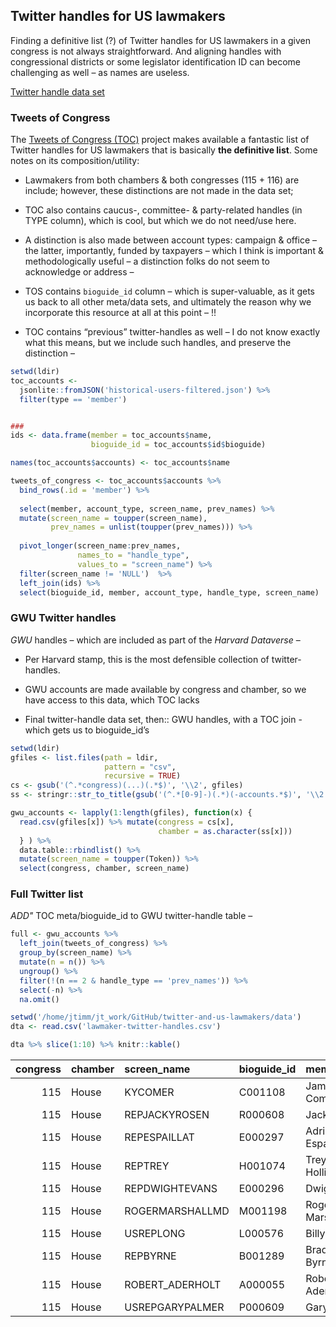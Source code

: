 Twitter handles for US lawmakers
--------------------------------

Finding a definitive list (?) of Twitter handles for US lawmakers in a
given congress is not always straightforward. And aligning handles with
congressional districts or some legislator identification ID can become
challenging as well – as names are useless.

[Twitter handle data
set](https://github.com/jaytimm/twitter-and-us-lawmakers/blob/master/data/lawmaker-twitter-handles.csv)

### Tweets of Congress

The [Tweets of Congress
(TOC)](https://github.com/alexlitel/congresstweets) project makes
available a fantastic list of Twitter handles for US lawmakers that is
basically **the definitive list**. Some notes on its
composition/utility:

-   Lawmakers from both chambers & both congresses (115 + 116) are
    include; however, these distinctions are not made in the data set;

-   TOC also contains caucus-, committee- & party-related handles (in
    TYPE column), which is cool, but which we do not need/use here.

-   A distinction is also made between account types: campaign & office
    – the latter, importantly, funded by taxpayers – which I think is
    important & methodologically useful – a distinction folks do not
    seem to acknowledge or address –

-   TOS contains `bioguide_id` column – which is super-valuable, as it
    gets us back to all other meta/data sets, and ultimately the reason
    why we incorporate this resource at all at this point – !!

-   TOC contains “previous” twitter-handles as well – I do not know
    exactly what this means, but we include such handles, and preserve
    the distinction –

``` r
setwd(ldir)
toc_accounts <- 
  jsonlite::fromJSON('historical-users-filtered.json') %>% 
  filter(type == 'member')


###
ids <- data.frame(member = toc_accounts$name,
                  bioguide_id = toc_accounts$id$bioguide)

names(toc_accounts$accounts) <- toc_accounts$name 

tweets_of_congress <- toc_accounts$accounts %>% 
  bind_rows(.id = 'member') %>%
  
  select(member, account_type, screen_name, prev_names) %>% 
  mutate(screen_name = toupper(screen_name),
         prev_names = unlist(toupper(prev_names))) %>%
  
  pivot_longer(screen_name:prev_names,
               names_to = "handle_type", 
               values_to = "screen_name") %>%
  filter(screen_name != 'NULL')  %>%
  left_join(ids) %>%
  select(bioguide_id, member, account_type, handle_type, screen_name) 
```

### GWU Twitter handles

*GWU* handles – which are included as part of the *Harvard Dataverse* –

-   Per Harvard stamp, this is the most defensible collection of
    twitter-handles.

-   GWU accounts are made available by congress and chamber, so we have
    access to this data, which TOC lacks

-   Final twitter-handle data set, then:: GWU handles, with a TOC join -
    which gets us to bioguide\_id’s

``` r
setwd(ldir)
gfiles <- list.files(path = ldir, 
                     pattern = "csv", 
                     recursive = TRUE) 
cs <- gsub('(^.*congress)(...)(.*$)', '\\2', gfiles)
ss <- stringr::str_to_title(gsub('(^.*[0-9]-)(.*)(-accounts.*$)', '\\2', gfiles))

gwu_accounts <- lapply(1:length(gfiles), function(x) {
  read.csv(gfiles[x]) %>% mutate(congress = cs[x],
                                 chamber = as.character(ss[x])) 
  } ) %>% 
  data.table::rbindlist() %>%
  mutate(screen_name = toupper(Token)) %>%
  select(congress, chamber, screen_name)
```

### Full Twitter list

*ADD"* TOC meta/bioguide\_id to GWU twitter-handle table –

``` r
full <- gwu_accounts %>% 
  left_join(tweets_of_congress) %>%
  group_by(screen_name) %>%
  mutate(n = n()) %>%
  ungroup() %>%
  filter(!(n == 2 & handle_type == 'prev_names')) %>%
  select(-n) %>%
  na.omit()
```

``` r
setwd('/home/jtimm/jt_work/GitHub/twitter-and-us-lawmakers/data')
dta <- read.csv('lawmaker-twitter-handles.csv')
```

``` r
dta %>% slice(1:10) %>% knitr::kable()
```

|  congress| chamber | screen\_name     | bioguide\_id | member             | account\_type | handle\_type |
|---------:|:--------|:-----------------|:-------------|:-------------------|:--------------|:-------------|
|       115| House   | KYCOMER          | C001108      | James Comer        | campaign      | prev\_names  |
|       115| House   | REPJACKYROSEN    | R000608      | Jacky Rosen        | office        | prev\_names  |
|       115| House   | REPESPAILLAT     | E000297      | Adriano Espaillat  | office        | screen\_name |
|       115| House   | REPTREY          | H001074      | Trey Hollingsworth | office        | screen\_name |
|       115| House   | REPDWIGHTEVANS   | E000296      | Dwight Evans       | office        | screen\_name |
|       115| House   | ROGERMARSHALLMD  | M001198      | Roger Marshall     | campaign      | screen\_name |
|       115| House   | USREPLONG        | L000576      | Billy Long         | office        | screen\_name |
|       115| House   | REPBYRNE         | B001289      | Bradley Byrne      | office        | screen\_name |
|       115| House   | ROBERT\_ADERHOLT | A000055      | Robert Aderholt    | office        | screen\_name |
|       115| House   | USREPGARYPALMER  | P000609      | Gary Palmer        | office        | screen\_name |
